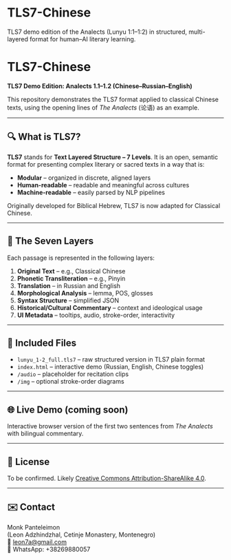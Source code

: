 # TLS7-Chinese
TLS7 demo edition of the Analects (Lunyu 1:1–1:2) in structured, multi-layered format for human–AI literary learning.
# TLS7-Chinese

**TLS7 Demo Edition: Analects 1.1–1.2 (Chinese–Russian–English)**

This repository demonstrates the TLS7 format applied to classical Chinese texts, using the opening lines of *The Analects* (论语) as an example.

---

## 🔍 What is TLS7?

**TLS7** stands for **Text Layered Structure – 7 Levels**. It is an open, semantic format for presenting complex literary or sacred texts in a way that is:

- **Modular** – organized in discrete, aligned layers
- **Human-readable** – readable and meaningful across cultures
- **Machine-readable** – easily parsed by NLP pipelines

Originally developed for Biblical Hebrew, TLS7 is now adapted for Classical Chinese.

---

## 🧱 The Seven Layers

Each passage is represented in the following layers:

1. **Original Text** – e.g., Classical Chinese
2. **Phonetic Transliteration** – e.g., Pinyin
3. **Translation** – in Russian and English
4. **Morphological Analysis** – lemma, POS, glosses
5. **Syntax Structure** – simplified JSON
6. **Historical/Cultural Commentary** – context and ideological usage
7. **UI Metadata** – tooltips, audio, stroke-order, interactivity

---

## 📄 Included Files

- `lunyu_1-2_full.tls7` – raw structured version in TLS7 plain format
- `index.html` – interactive demo (Russian, English, Chinese toggles)
- `/audio` – placeholder for recitation clips
- `/img` – optional stroke-order diagrams

---

## 🌐 Live Demo (coming soon)

Interactive browser version of the first two sentences from *The Analects* with bilingual commentary.

---

## 🤝 License

To be confirmed. Likely [Creative Commons Attribution-ShareAlike 4.0](https://creativecommons.org/licenses/by-sa/4.0/).

---

## ✉️ Contact

Monk Panteleimon  
(Leon Adzhindzhal, Cetinje Monastery, Montenegro)  
📧 leon7a@gmail.com  
📱 WhatsApp: +38269880057
